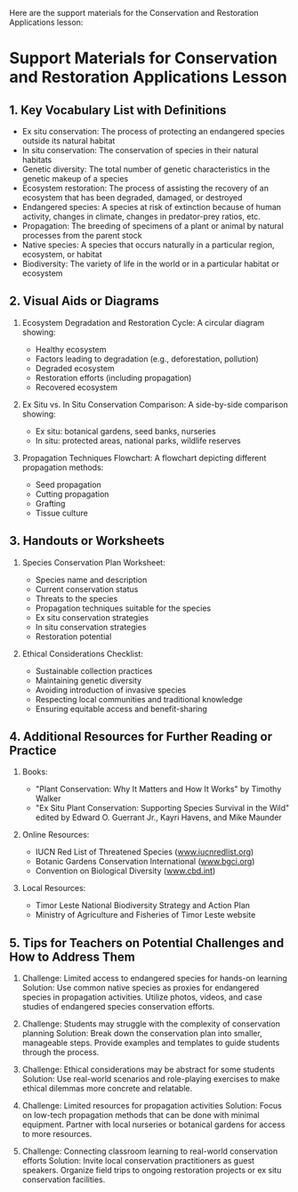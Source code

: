 Here are the support materials for the Conservation and Restoration Applications lesson:

# Support Materials for Conservation and Restoration Applications Lesson

## 1. Key Vocabulary List with Definitions

- Ex situ conservation: The process of protecting an endangered species outside its natural habitat
- In situ conservation: The conservation of species in their natural habitats
- Genetic diversity: The total number of genetic characteristics in the genetic makeup of a species
- Ecosystem restoration: The process of assisting the recovery of an ecosystem that has been degraded, damaged, or destroyed
- Endangered species: A species at risk of extinction because of human activity, changes in climate, changes in predator-prey ratios, etc.
- Propagation: The breeding of specimens of a plant or animal by natural processes from the parent stock
- Native species: A species that occurs naturally in a particular region, ecosystem, or habitat
- Biodiversity: The variety of life in the world or in a particular habitat or ecosystem

## 2. Visual Aids or Diagrams

1. Ecosystem Degradation and Restoration Cycle:
   A circular diagram showing:
   - Healthy ecosystem
   - Factors leading to degradation (e.g., deforestation, pollution)
   - Degraded ecosystem
   - Restoration efforts (including propagation)
   - Recovered ecosystem

2. Ex Situ vs. In Situ Conservation Comparison:
   A side-by-side comparison showing:
   - Ex situ: botanical gardens, seed banks, nurseries
   - In situ: protected areas, national parks, wildlife reserves

3. Propagation Techniques Flowchart:
   A flowchart depicting different propagation methods:
   - Seed propagation
   - Cutting propagation
   - Grafting
   - Tissue culture

## 3. Handouts or Worksheets

1. Species Conservation Plan Worksheet:
   - Species name and description
   - Current conservation status
   - Threats to the species
   - Propagation techniques suitable for the species
   - Ex situ conservation strategies
   - In situ conservation strategies
   - Restoration potential

2. Ethical Considerations Checklist:
   - Sustainable collection practices
   - Maintaining genetic diversity
   - Avoiding introduction of invasive species
   - Respecting local communities and traditional knowledge
   - Ensuring equitable access and benefit-sharing

## 4. Additional Resources for Further Reading or Practice

1. Books:
   - "Plant Conservation: Why It Matters and How It Works" by Timothy Walker
   - "Ex Situ Plant Conservation: Supporting Species Survival in the Wild" edited by Edward O. Guerrant Jr., Kayri Havens, and Mike Maunder

2. Online Resources:
   - IUCN Red List of Threatened Species (www.iucnredlist.org)
   - Botanic Gardens Conservation International (www.bgci.org)
   - Convention on Biological Diversity (www.cbd.int)

3. Local Resources:
   - Timor Leste National Biodiversity Strategy and Action Plan
   - Ministry of Agriculture and Fisheries of Timor Leste website

## 5. Tips for Teachers on Potential Challenges and How to Address Them

1. Challenge: Limited access to endangered species for hands-on learning
   Solution: Use common native species as proxies for endangered species in propagation activities. Utilize photos, videos, and case studies of endangered species conservation efforts.

2. Challenge: Students may struggle with the complexity of conservation planning
   Solution: Break down the conservation plan into smaller, manageable steps. Provide examples and templates to guide students through the process.

3. Challenge: Ethical considerations may be abstract for some students
   Solution: Use real-world scenarios and role-playing exercises to make ethical dilemmas more concrete and relatable.

4. Challenge: Limited resources for propagation activities
   Solution: Focus on low-tech propagation methods that can be done with minimal equipment. Partner with local nurseries or botanical gardens for access to more resources.

5. Challenge: Connecting classroom learning to real-world conservation efforts
   Solution: Invite local conservation practitioners as guest speakers. Organize field trips to ongoing restoration projects or ex situ conservation facilities.